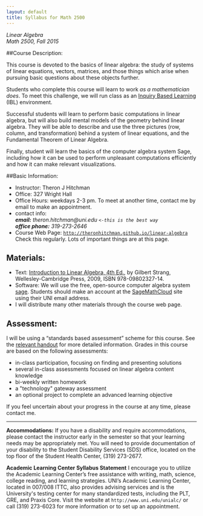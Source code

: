 ```yaml
---
layout: default
title: Syllabus for Math 2500
---
```


*Linear Algebra*<br />
*Math 2500, Fall 2015*


##Course Description:

This course is devoted to the basics of linear algebra: the study of systems of
linear equations, vectors, matrices, and those things which arise when pursuing
basic questions about these objects further.

Students who complete this course will learn to work _as a mathematician does_.
To meet this challenge, we will run class as an [Inquiry Based Learning][IBL]
(IBL) environment.

Successful students will learn to perform basic computations in linear algebra,
but will also build mental models of the geometry behind linear algebra. They
will be able to describe and use the three pictures (row, column, and transformation)
behind a system of linear equations, and the Fundamental
Theorem of Linear Algebra.

Finally, student will learn the basics of the computer algebra system Sage, including how it
can be used to perform unpleasant computations efficiently and how it can make relevant
visualizations.


##Basic Information:

- Instructor: 		Theron J Hitchman
- Office: 		    327 Wright Hall
- Office Hours: 	weekdays  2-3 pm.
  To meet at another time, contact me by email to make an appointment.
- contact info:
  <address>
  <strong>email:</strong> theron.hitchman@uni.edu <code><-this is the best way</code><br />
  <strong>office phone:</strong> 319-273-2646
  </address>
- Course Web Page: <code>http://theronhitchman.github.io/linear-algebra</code><br />
  Check this regularly. Lots of important things are at this page.

## Materials:

- Text: [Introduction to Linear Algebra, 4th Ed.][strang], by Gilbert Strang,
Wellesley-Cambridge Press, 2009, ISBN 978-09802327-14.
- Software: We will use the free, open-source computer algebra system [sage][]. Students
  should make an account at the [SageMathCloud][SMC] site using their UNI email address.
- I will distribute many other materials through the course web page.

[sage]: http://www.sagemath.org
[SMC]: https://cloud.sagemath.com/

## Assessment:

I will be using a “standards based assessment” scheme for this course. See the
[relevant handout][sba] for more detailed information. Grades in this course are
based on the following assessments:

- in-class participation, focusing on finding and presenting solutions
- several in-class assessments focused on linear algebra content knowledge
- bi-weekly written homework
- a "technology" gateway assessment
- an optional project to complete an advanced learning objective

If you feel uncertain about your progress in the course at any time, please
contact me.



---

**Accommodations:**
  If you have a disability and require accommodations, please contact the
  instructor early in the semester so that your learning needs may be
  appropriately met. You will need to provide documentation of your
  disability to the Student Disability Services (SDS) office, located on the
  top floor of the Student Health Center, (319) 273-2677.

**Academic Learning Center Syllabus Statement**
  I encourage you to utilize the Academic Learning Center’s free assistance with
  writing, math, science, college reading, and learning strategies. UNI’s Academic
  Learning Center, located in 007/008 ITTC, also provides advising services and
  is the University's testing center for many standardized tests, including the
  PLT, GRE, and Praxis Core. Visit the website at `http://www.uni.edu/unialc/` or
  call (319) 273-6023 for more information or to set up an appointment.

[strang]: http://math.mit.edu/linearalgebra/
[sba]: {{site.baseurl}}/standards-based-assessment
[IBL]: http://theronhitchman.github.io/euclidean-geometry/inquiry-based-learning/
